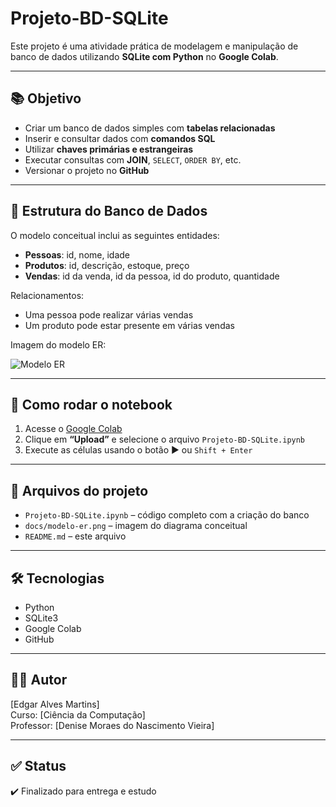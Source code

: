 # Projeto-BD-SQLite

Este projeto é uma atividade prática de modelagem e manipulação de banco de dados utilizando **SQLite com Python** no **Google Colab**.

---

## 📚 Objetivo

- Criar um banco de dados simples com **tabelas relacionadas**
- Inserir e consultar dados com **comandos SQL**
- Utilizar **chaves primárias e estrangeiras**
- Executar consultas com **JOIN**, `SELECT`, `ORDER BY`, etc.
- Versionar o projeto no **GitHub**

---

## 🧱 Estrutura do Banco de Dados

O modelo conceitual inclui as seguintes entidades:

- **Pessoas**: id, nome, idade  
- **Produtos**: id, descrição, estoque, preço  
- **Vendas**: id da venda, id da pessoa, id do produto, quantidade

Relacionamentos:
- Uma pessoa pode realizar várias vendas
- Um produto pode estar presente em várias vendas

Imagem do modelo ER:

![Modelo ER](docs/modelo-er.png)

---

## 🧪 Como rodar o notebook

1. Acesse o [Google Colab](https://colab.research.google.com/)
2. Clique em **“Upload”** e selecione o arquivo `Projeto-BD-SQLite.ipynb`
3. Execute as células usando o botão ▶️ ou `Shift + Enter`

---

## 🔗 Arquivos do projeto

- `Projeto-BD-SQLite.ipynb` – código completo com a criação do banco
- `docs/modelo-er.png` – imagem do diagrama conceitual
- `README.md` – este arquivo

---

## 🛠️ Tecnologias

- Python
- SQLite3
- Google Colab
- GitHub

---

## 👨‍💻 Autor

[Edgar Alves Martins]  
Curso: [Ciência da Computação]  
Professor: [Denise Moraes do Nascimento Vieira]

---

## ✅ Status

✔️ Finalizado para entrega e estudo

